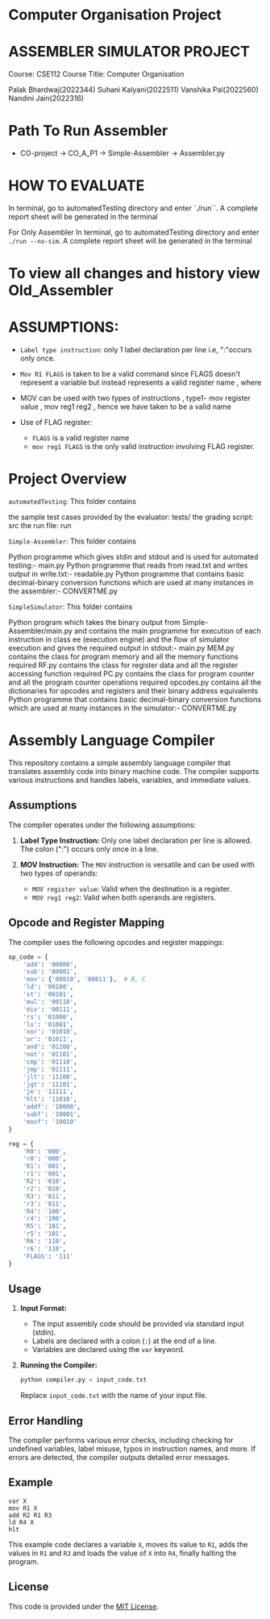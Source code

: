 # Computer Organisation Project

# ASSEMBLER SIMULATOR PROJECT

Course: CSE112
Course Title: Computer Organisation

Palak Bhardwaj(2022344)
Suhani Kalyani(2022511)
Vanshika Pal(2022560)
Nandini Jain(2022316)


# Path To Run Assembler
 - CO-project -> CO_A_P1 -> Simple-Assembler -> Assembler.py


# HOW TO EVALUATE

In terminal, go to automatedTesting directory and enter `./run``. A complete report sheet will be generated in the terminal

For Only Assembler
In terminal, go to automatedTesting directory and enter `./run --no-sim`. A complete report sheet will be generated in the terminal

# To view all changes and history view Old_Assembler 

 # ASSUMPTIONS:
  
  - `Label type instruction`: only 1 label declaration per line i.e, ":"occurs only once.
  
  - `Mov R1 FLAGS` is taken to be a valid command since FLAGS doesn't represent a variable but instead represents a valid register name , where 
  - MOV can be used with two types of instructions , type1- mov register value , mov reg1 reg2 , hence we have taken to be a valid name
  - Use of FLAG register:
    - `FLAGS` is a valid register name
    - `mov reg1 FLAGS` is the only valid  instruction involving FLAG register.

# Project Overview

`automatedTesting`: This folder contains

the sample test cases provided by the evaluator: tests/
the grading script: src
the run file: run

`Simple-Assembler`: This folder contains

Python programme which gives stdin and stdout and is used for automated testing:- main.py
Python programme that reads from read.txt and writes output in write.txt:- readable.py
Python programme that contains basic decimal-binary conversion functions which are used at many instances in the assembler:- CONVERTME.py

`SimpleSimulator`: This folder contains

Python program which takes the binary output from Simple-Assembler/main.py and contains the main programme for execution of each instruction in class ee (execution engine) and the flow of simulator execution and gives the required output in stdout:- main.py
MEM.py contains the class for program memory and all the memory functions required
RF.py contains the class for register data and all the register accessing function required
PC.py contains the class for program counter and all the program counter operations required
opcodes.py contains all the dictionaries for opcodes and registers and their binary address equivalents
Python programme that contains basic decimal-binary conversion functions which are used at many instances in the simulator:- CONVERTME.py

# Assembly Language Compiler

This repository contains a simple assembly language compiler that translates assembly code into binary machine code. The compiler supports various instructions and handles labels, variables, and immediate values.

## Assumptions

The compiler operates under the following assumptions:

1. **Label Type Instruction:** Only one label declaration per line is allowed. The colon (":") occurs only once in a line.

2. **MOV Instruction:** The `MOV` instruction is versatile and can be used with two types of operands:
   - `MOV register value`: Valid when the destination is a register.
   - `MOV reg1 reg2`: Valid when both operands are registers.

## Opcode and Register Mapping

The compiler uses the following opcodes and register mappings:

```python
op_code = {
    'add': '00000',
    'sub': '00001',
    'mov': {'00010', '00011'},  # B, C
    'ld': '00100',
    'st': '00101',
    'mul': '00110',
    'div': '00111',
    'rs': '01000',
    'ls': '01001',
    'xor': '01010',
    'or': '01011',
    'and': '01100',
    'not': '01101',
    'cmp': '01110',
    'jmp': '01111',
    'jlt': '11100',
    'jgt': '11101',
    'je': '11111',
    'hlt': '11010',
    'addf': '10000',
    'subf': '10001',
    'movf': '10010'
}

reg = {
    'R0': '000',
    'r0': '000',
    'R1': '001',
    'r1': '001',
    'R2': '010',
    'r2': '010',
    'R3': '011',
    'r3': '011',
    'R4': '100',
    'r4': '100',
    'R5': '101',
    'r5': '101',
    'R6': '110',
    'r6': '110',
    'FLAGS': '111'
}
```

## Usage

1. **Input Format:**
   - The input assembly code should be provided via standard input (stdin).
   - Labels are declared with a colon (`:`) at the end of a line.
   - Variables are declared using the `var` keyword.

2. **Running the Compiler:**

   ```bash
   python compiler.py < input_code.txt
   ```

   Replace `input_code.txt` with the name of your input file.

## Error Handling

The compiler performs various error checks, including checking for undefined variables, label misuse, typos in instruction names, and more. If errors are detected, the compiler outputs detailed error messages.

## Example

```assembly
var X
mov R1 X
add R2 R1 R3
ld R4 X
hlt
```

This example code declares a variable `X`, moves its value to `R1`, adds the values in `R1` and `R3` and loads the value of `X` into `R4`, finally halting the program.



## License

This code is provided under the [MIT License](LICENSE).

